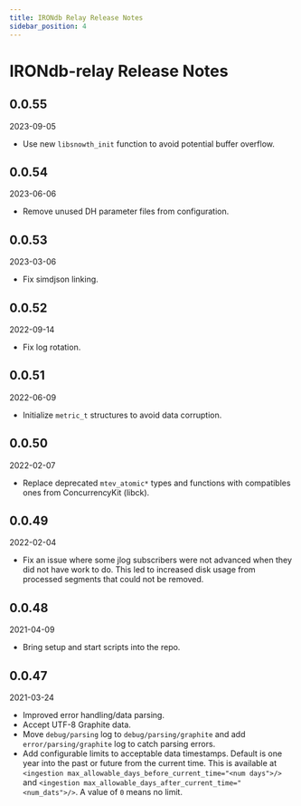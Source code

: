 ```yaml
---
title: IRONdb Relay Release Notes
sidebar_position: 4
---
```


# IRONdb-relay Release Notes

## 0.0.55

2023-09-05

* Use new `libsnowth_init` function to avoid potential buffer overflow.

## 0.0.54

2023-06-06

* Remove unused DH parameter files from configuration.

## 0.0.53

2023-03-06

* Fix simdjson linking.

## 0.0.52

2022-09-14

* Fix log rotation.

## 0.0.51

2022-06-09

* Initialize `metric_t` structures to avoid data corruption.

## 0.0.50

2022-02-07

* Replace deprecated `mtev_atomic*` types and functions with compatibles ones
  from ConcurrencyKit (libck).

## 0.0.49

2022-02-04

* Fix an issue where some jlog subscribers were not advanced when they did not
  have work to do. This led to increased disk usage from processed segments
  that could not be removed.

## 0.0.48

2021-04-09

* Bring setup and start scripts into the repo.

## 0.0.47

2021-03-24

* Improved error handling/data parsing.
* Accept UTF-8 Graphite data.
* Move `debug/parsing` log to `debug/parsing/graphite` and add
  `error/parsing/graphite` log to catch parsing errors.
* Add configurable limits to acceptable data timestamps. Default is one year
  into the past or future from the current time. This is available at
  `<ingestion max_allowable_days_before_current_time="<num days">/>` and
  `<ingestion max_allowable_days_after_current_time="<num_dats">/>`. A value
   of `0` means no limit.


